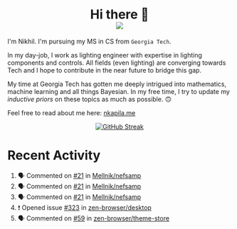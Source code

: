 <h1 align="center">Hi there 👋
<div align="center">
  <a href="https://github.com/nkapila6">
    <img src="https://visitcount.itsvg.in/api?id=nkapila6&label=Profile%20Views&color=12&icon=0&pretty=false" />
  </a>
</div></h1>

I'm Nikhil. I'm pursuing my MS in CS from `Georgia Tech`.

In my day-job, I work as lighting engineer with expertise in lighting components and controls. All fields (even lighting) are converging towards Tech and I hope to contribute in the near future to bridge this gap.

My time at Georgia Tech has gotten me deeply intrigued into mathematics, machine learning and all things Bayesian. In my free time, I try to update my *inductive priors* on these topics as much as possible. 🙃

Feel free to read about me here: [nkapila.me](https://nkapila.me)

<div align="center">
<a href="https://git.io/streak-stats"><img src="https://github-readme-streak-stats.herokuapp.com?user=nkapila6&theme=humoris&date_format=j%2Fn%5B%2FY%5D&mode=weekly&hide_current_streak=true" alt="GitHub Streak" /></a>
</div>

# Recent Activity
<!--START_SECTION:activity-->
1. 🗣 Commented on [#21](https://github.com/Mellnik/nefsamp/issues/21#issuecomment-2338415225) in [Mellnik/nefsamp](https://github.com/Mellnik/nefsamp)
2. 🗣 Commented on [#21](https://github.com/Mellnik/nefsamp/issues/21#issuecomment-2297920003) in [Mellnik/nefsamp](https://github.com/Mellnik/nefsamp)
3. 🗣 Commented on [#21](https://github.com/Mellnik/nefsamp/issues/21#issuecomment-2297045537) in [Mellnik/nefsamp](https://github.com/Mellnik/nefsamp)
4. ❗ Opened issue [#323](https://github.com/zen-browser/desktop/issues/323) in [zen-browser/desktop](https://github.com/zen-browser/desktop)
5. 🗣 Commented on [#59](https://github.com/zen-browser/theme-store/pull/59#issuecomment-2295601621) in [zen-browser/theme-store](https://github.com/zen-browser/theme-store)
<!--END_SECTION:activity-->